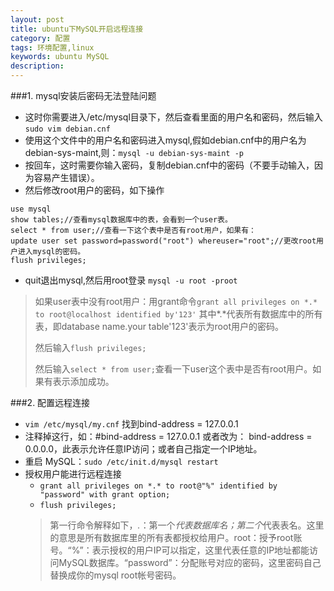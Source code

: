 ```yaml
---
layout: post
title: ubuntu下MySQL开启远程连接
category: 配置
tags: 环境配置,linux
keywords: ubuntu MySQL
description: 
---
```


###1. mysql安装后密码无法登陆问题
- 这时你需要进入/etc/mysql目录下，然后查看里面的用户名和密码，然后输入`sudo vim debian.cnf  `
- 使用这个文件中的用户名和密码进入mysql,假如debian.cnf中的用户名为debian-sys-maint,则：`mysql -u debian-sys-maint -p `
- 按回车，这时需要你输入密码，复制debian.cnf中的密码（不要手动输入，因为容易产生错误）。
- 然后修改root用户的密码，如下操作

```
use mysql
show tables;//查看mysql数据库中的表，会看到一个user表。
select * from user;//查看一下这个表中是否有root用户，如果有：
update user set password=password("root") whereuser="root";//更改root用户进入mysql的密码。
flush privileges;
```
- quit退出mysql,然后用root登录 `mysql -u root -proot `

> 如果user表中没有root用户：用grant命令`grant all privileges on *.* to root@localhost identified by'123'`
其中*.*代表所有数据库中的所有表，即database name.your table'123'表示为root用户的密码。
>
>然后输入`flush privileges;`
>
>然后输入`select * from user;`查看一下user这个表中是否有root用户。如果有表示添加成功。

###2. 配置远程连接
- `vim /etc/mysql/my.cnf` 找到bind-address = 127.0.0.1
- 注释掉这行，如：#bind-address = 127.0.0.1 或者改为： bind-address = 0.0.0.0，此表示允许任意IP访问；或者自己指定一个IP地址。
- 重启 MySQL：`sudo /etc/init.d/mysql restart`
- 授权用户能进行远程连接 
  - `grant all privileges on *.* to root@"%" identified by "password" with grant option;`
  - `flush privileges;`
  > 第一行命令解释如下，*.*：第一个*代表数据库名；第二个*代表表名。这里的意思是所有数据库里的所有表都授权给用户。root：授予root账号。“%”：表示授权的用户IP可以指定，这里代表任意的IP地址都能访问MySQL数据库。“password”：分配账号对应的密码，这里密码自己替换成你的mysql root帐号密码。

